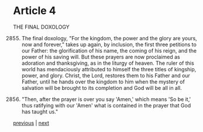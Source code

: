 # Article 4

THE FINAL DOXOLOGY

2855. The final doxology, "For the kingdom, the power and the glory are yours, now and forever," takes up again, by inclusion, the first three petitions to our Father: the glorification of his name, the coming of his reign, and the power of his saving will. But these prayers are now proclaimed as adoration and thanksgiving, as in the liturgy of heaven. The ruler of this world has mendaciously attributed to himself the three titles of kingship, power, and glory. Christ, the Lord, restores them to his Father and our Father, until he hands over the kingdom to him when the mystery of salvation will be brought to its completion and God will be all in all.

2856. "Then, after the prayer is over you say 'Amen,' which means 'So be it,' thus ratifying with our 'Amen' what is contained in the prayer that God has taught us."

[previous](https://github.com/Tenari/non-fiction/blob/master/catechism/__PAC.md) | [next](https://github.com/Tenari/non-fiction/blob/master/catechism/__PAE.md)